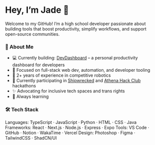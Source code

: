 # Hey, I’m Jade 👋

Welcome to my GitHub! I’m a high school developer passionate about building tools that boost productivity, simplify workflows, and support open-source communities.

### 🚀 About Me
- 💻 Currently building: [DevDashboard](https://github.com/Sifee27/DevDashboard) – a personal productivity dashboard for developers
- 🧠 Focused on full-stack web dev, automation, and developer tooling
- 🤖 2+ years of experience in competitive robotics 
- 🎯 Currently participating in [Shipwrecked](https://shipwrecked.devpost.com) and [Athena Hack Club](https://athena.hackclub.com) hackathons
- ✨ Advocating for inclusive tech spaces and trans rights
- 🌱 Always learning

### 🛠 Tech Stack
Languages:     TypeScript · JavaScript · Python · HTML · CSS · Java
Frameworks:    React · Next.js · Node.js · Express · Expo
Tools:         VS Code · GitHub · Notion · WakaTime · Vercel
Design:        Photoshop · Figma · TailwindCSS · ShadCN/UI
